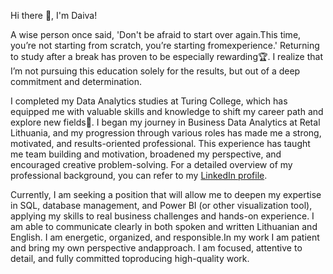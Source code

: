 Hi there 👋, I'm Daiva!

A wise person once said, 'Don't be afraid to start over again.This time, you’re not starting from scratch, you’re starting fromexperience.' Returning to study after a break has proven to be especially rewarding🏆. I realize that I’m not pursuing this education solely for the results, but out of a deep commitment and determination.

I completed my Data Analytics studies at Turing College, which has equipped me with valuable skills and knowledge to shift my career path and explore new fields🚀. I began my journey in Business Data Analytics at Retal Lithuania, and my progression through various roles has made me a strong, motivated, and results-oriented professional. This experience has taught me team building and motivation, broadened my perspective, and encouraged creative problem-solving. 
For a detailed overview of my professional background, you can refer to my [LinkedIn profile](https://www.linkedin.com/in/daiva-prismontiene/).

Currently, I am seeking a position that will allow me to deepen my expertise in SQL, database management, and Power BI (or other visualization tool), applying my skills to real business challenges and hands-on experience.
I am able to communicate clearly in both spoken and written Lithuanian and English. I am energetic, organized, and responsible.In my work I am patient and bring my own perspective andapproach. I am focused, attentive to detail, and fully committed toproducing high-quality work.
